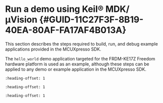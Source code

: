 # Run a demo using Keil® MDK/μVision {#GUID-11C27F3F-8B19-40EA-80AF-FA17AF4B013A}

This section describes the steps required to build, run, and debug example applications provided in the MCUXpresso SDK.

The `hello_world` demo application targeted for the FRDM-KE17Z Freedom hardware platform is used as an example, although these steps can be applied to any demo or example application in the MCUXpresso SDK.


```{include} ../topics/install_cmsis_device_pack.md
:heading-offset: 1
```

```{include} ../topics/build_an_example_application_003.md
:heading-offset: 1
```

```{include} ../topics/run_an_example_application_003.md
:heading-offset: 1
```

